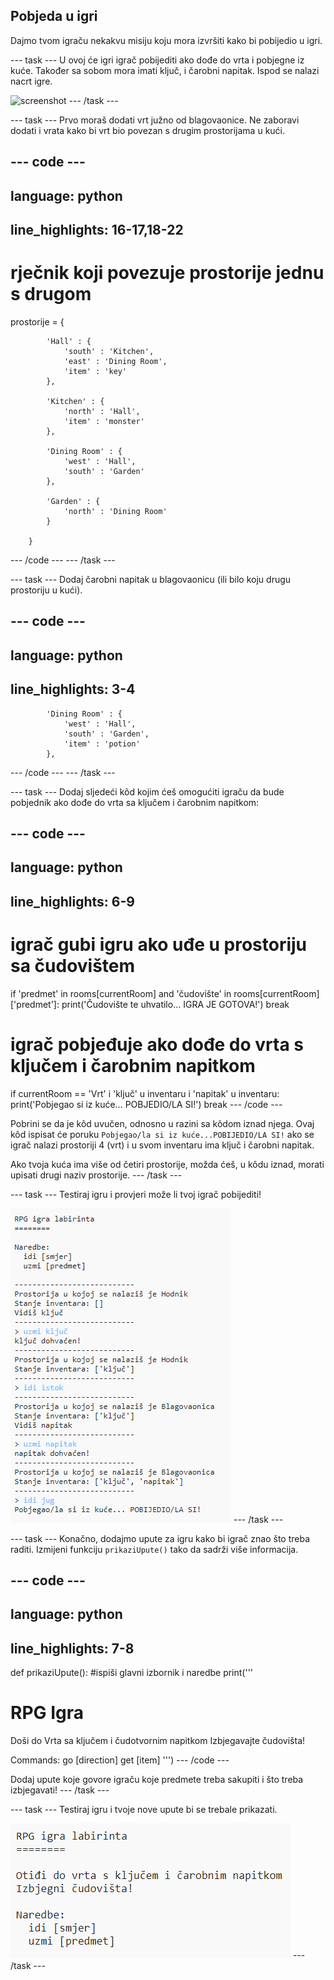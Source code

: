 ## Pobjeda u igri

Dajmo tvom igraču nekakvu misiju koju mora izvršiti kako bi pobijedio u igri.

--- task --- U ovoj će igri igrač pobijediti ako dođe do vrta i pobjegne iz kuće. Također sa sobom mora imati ključ, i čarobni napitak. Ispod se nalazi nacrt igre.

![screenshot](images/rpg-final-map.png) --- /task ---

--- task --- Prvo moraš dodati vrt južno od blagovaonice. Ne zaboravi dodati i vrata kako bi vrt bio povezan s drugim prostorijama u kući.

--- code ---
---
language: python
---
## line_highlights: 16-17,18-22

# rječnik koji povezuje prostorije jednu s drugom

prostorije = {

            'Hall' : {
                'south' : 'Kitchen',
                'east' : 'Dining Room',
                'item' : 'key'
            },
    
            'Kitchen' : {
                'north' : 'Hall',
                'item' : 'monster'
            },
    
            'Dining Room' : {
                'west' : 'Hall',
                'south' : 'Garden'
            },
    
            'Garden' : {
                'north' : 'Dining Room'
            }
    
        }
    

--- /code --- --- /task ---

--- task --- Dodaj čarobni napitak u blagovaonicu (ili bilo koju drugu prostoriju u kući).

--- code ---
---
language: python
---
## line_highlights: 3-4

            'Dining Room' : {
                'west' : 'Hall',
                'south' : 'Garden',
                'item' : 'potion'
            },
    

--- /code --- --- /task ---

--- task --- Dodaj sljedeći kôd kojim ćeš omogućiti igraču da bude pobjednik ako dođe do vrta sa ključem i čarobnim napitkom:

--- code ---
---
language: python
---
## line_highlights: 6-9

# igrač gubi igru ako uđe u prostoriju sa čudovištem

if 'predmet' in rooms\[currentRoom] and 'čudovište' in rooms[currentRoom\]\['predmet'\]: print('Čudovište te uhvatilo... IGRA JE GOTOVA!') break

# igrač pobjeđuje ako dođe do vrta s ključem i čarobnim napitkom

if currentRoom == 'Vrt' i 'ključ' u inventaru i 'napitak' u inventaru: print('Pobjegao si iz kuće... POBJEDIO/LA SI!') break --- /code ---

Pobrini se da je kôd uvučen, odnosno u razini sa kôdom iznad njega. Ovaj kôd ispisat će poruku `Pobjegao/la si iz kuće...POBIJEDIO/LA SI!` ako se igrač nalazi prostoriji 4 (vrt) i u svom inventaru ima ključ i čarobni napitak.

Ako tvoja kuća ima više od četiri prostorije, možda ćeš, u kôdu iznad, morati upisati drugi naziv prostorije. --- /task ---

--- task --- Testiraj igru i provjeri može li tvoj igrač pobijediti!

![screenshot](images/rpg-win-test.png) --- /task ---

--- task --- Konačno, dodajmo upute za igru kako bi igrač znao što treba raditi. Izmijeni funkciju `prikaziUpute()` tako da sadrži više informacija.

--- code ---
---
language: python
---
## line_highlights: 7-8

def prikaziUpute(): #ispiši glavni izbornik i naredbe print('''

# RPG Igra

Doši do Vrta sa ključem i čudotvornim napitkom Izbjegavajte čudovišta!

Commands: go [direction] get [item] ''') --- /code ---

Dodaj upute koje govore igraču koje predmete treba sakupiti i što treba izbjegavati! --- /task ---

--- task --- Testiraj igru i tvoje nove upute bi se trebale prikazati.

![screenshot](images/rpg-instructions-test.png) --- /task ---